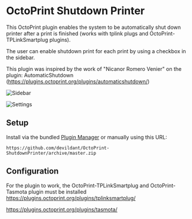 # OctoPrint Shutdown Printer

This OctoPrint plugin enables the system to be automatically shut down printer after a print is finished (works with tplink plugs and OctoPrint-TPLinkSmartplug plugins).

The user can enable shutdown print for each print by using a checkbox in the sidebar.

This plugin was inspired by the work of "Nicanor Romero Venier" on the plugin: AutomaticShutdown (https://plugins.octoprint.org/plugins/automaticshutdown/)

![Sidebar](https://i.imgur.com/VAGQUA2.jpg)

![Settings](https://i.imgur.com/BunTJ6P.jpg)

## Setup

Install via the bundled [Plugin Manager](https://github.com/foosel/OctoPrint/wiki/Plugin:-Plugin-Manager)
or manually using this URL:

    https://github.com/devildant/OctoPrint-ShutdownPrinter/archive/master.zip

## Configuration

For the plugin to work, the OctoPrint-TPLinkSmartplug and OctoPrint-Tasmota plugin must be installed
https://plugins.octoprint.org/plugins/tplinksmartplug/

https://plugins.octoprint.org/plugins/tasmota/
